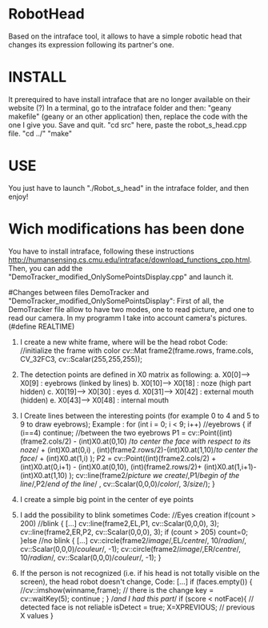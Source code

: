 # RobotHead
Based on the intraface tool, it allows to have a simple robotic head that changes its expression following its partner's one.

# INSTALL
It prerequired to have install intraface that are no longer available on their website (?)
In a terminal, go to the intraface folder and then:
"geany makefile"
(geany or an other application) then, replace the code with the one I give you. Save and quit.
"cd src"
here, paste the robot_s_head.cpp file.
"cd ../"
"make"

# USE
You just have to launch "./Robot_s_head" in the intraface folder, and then enjoy!

# Wich modifications has been done 
You have to install intraface, following these instructions http://humansensing.cs.cmu.edu/intraface/download_functions_cpp.html.
Then, you can add the "DemoTracker_modified_OnlySomePointsDisplay.cpp" and launch it.

#Changes between files DemoTracker and "DemoTracker_modified_OnlySomePointsDisplay":
First of all, the DemoTracker file allow to have two modes, one to read picture, and one to read our camera. In my programm I take into account camera's pictures. (#define REALTIME)

1. I create a new white frame, where will be the head robot
Code:
//initialize the frame with color
cv::Mat frame2(frame.rows, frame.cols, CV_32FC3, cv::Scalar(255,255,255));
	

2. The detection points are defined in X0 matrix as following: 
a. X0[0]--> X0[9] : eyebrows (linked by lines)
b. X0[10]--> X0[18] : noze (high part hidden)
c. X0[19]--> X0[30] : eyes
d. X0[31]--> X0[42] : external mouth (hidden)
e. X0[43]--> X0[48] : internal mouth

3. I Create lines between the interesting points (for example 0 to 4 and 5 to 9 to draw eyebrows);
Example : 
for (int i = 0; i < 9; i++) //eyebrows
{
	if (i==4) continue; //between the two eyebrows
	P1 = cv::Point((int)(frame2.cols/2) - (int)X0.at<float>(0,10) /*to center the face with respect to its noze*/ + (int)X0.at<float>(0,i) , (int)(frame2.rows/2)-(int)X0.at<float>(1,10)/*to center the face*/ +  (int)X0.at<float>(1,i) );
	P2 = cv::Point((int)(frame2.cols/2) + (int)X0.at<float>(0,i+1) - (int)X0.at<float>(0,10), (int)(frame2.rows/2)+ (int)X0.at<float>(1,i+1)-(int)X0.at<float>(1,10) );
	cv::line(frame2/*picture we create*/,P1/*begin of the line*/,P2/*end of the line*/ , cv::Scalar(0,0,0)/*color*/, 3/*size*/);
}

4. I create a simple big point in the center of eye points

5. I add the possibility to blink sometimes
Code:
//Eyes creation
if(count > 200) //blink
{
	[...]
	cv::line(frame2,EL,P1, cv::Scalar(0,0,0), 3);
	cv::line(frame2,ER,P2, cv::Scalar(0,0,0), 3);
	if (count > 205) count=0;
}else //no blink
{
	[...]
        cv::circle(frame2/*image*/,EL/*centre*/, 10/*radian*/, cv::Scalar(0,0,0)/*couleur*/, -1);
	cv::circle(frame2/*image*/,ER/*centre*/, 10/*radian*/, cv::Scalar(0,0,0)/*couleur*/, -1);
}

5. If the person is not recognized (i.e. if his head is not totally visible on the screen), the head robot doesn't change, 
Code:
[...]
if (faces.empty()) {
	//cv::imshow(winname,frame); // there is the change
	key = cv::waitKey(5);
	continue ;
}
/*and I had this part*/
if (score < notFace){ // detected face is not reliable
	isDetect = true;
	X=XPREVIOUS; // previous X values
}
